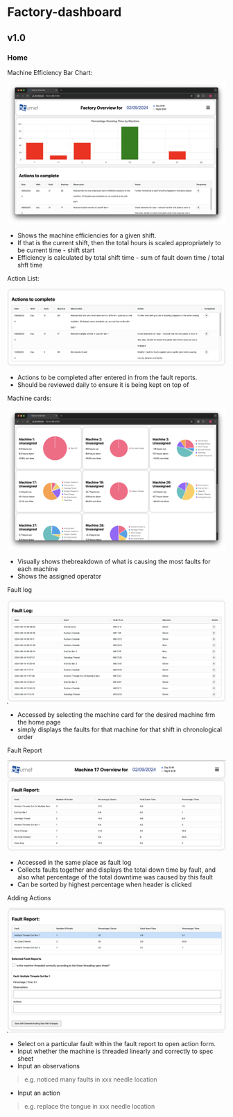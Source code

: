 # Factory-dashboard

## v1.0

### Home

Machine Efficiency Bar Chart:

![barchart](https://github.com/alexgburnet/factory-dashboard/blob/main/README%20images/barchart.png)

- Shows the machine efficiencies for a given shift.
- If that is the current shift, then the total hours is scaled appropriately to be current time - shift start
- Efficiency is calculated by total shift time - sum of fault down time / total shft time

Action List:

![barchart](https://github.com/alexgburnet/factory-dashboard/blob/main/README%20images/actionlist.png)

- Actions to be completed after entered in from the fault reports.
- Should be reviewed daily to ensure it is being kept on top of

Machine cards:

![barchart](https://github.com/alexgburnet/factory-dashboard/blob/main/README%20images/machinecards.png)

- Visually shows thebreakdown of what is causing the most faults for each machine
- Shows the assigned operator

Fault log

![faultlog](https://github.com/alexgburnet/factory-dashboard/blob/main/README%20images/faultlog.png)

- Accessed by selecting the machine card for the desired machine frm the home page
- simply displays the faults for that machine for that shift in chronological order

Fault Report

![faultreport](https://github.com/alexgburnet/factory-dashboard/blob/main/README%20images/faultreport.png)

- Accessed in the same place as fault log
- Collects faults together and displays the total down time by fault, and also what percentage of the total downtime was caused by this fault
- Can be sorted by highest percentage when header is clicked

Adding Actions

![actions](https://github.com/alexgburnet/factory-dashboard/blob/main/README%20images/setaction.png)

- Select on a particular fault within the fault report to open action form.
- Input whether the machine is threaded linearly and correctly to spec sheet
- Input an observations
> e.g. noticed many faults in xxx needle location
- Input an action
> e.g. replace the tongue in xxx needle location